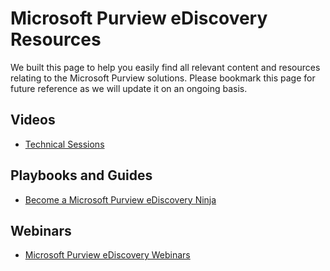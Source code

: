 # Microsoft Purview eDiscovery Resources

We built this page to help you easily find all relevant content and resources relating to the Microsoft Purview solutions. Please bookmark this page for future reference as we will update it on an ongoing basis.

## Videos
* [Technical Sessions](http://aka.ms/videohub/DiscoverandRespond)

## Playbooks and Guides
* [Become a Microsoft Purview eDiscovery Ninja](https://aka.ms/ediscoveryninja)

## Webinars
* [Microsoft Purview eDiscovery Webinars](../../webinars#microsoft-purview-ediscovery-and-audit)

